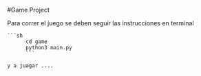 #Game Project

Para correr el juego se deben seguir las instrucciones en terminal
 
    ```sh 
          cd game 
          python3 main.py 
          ```
    
    y a juagar ....